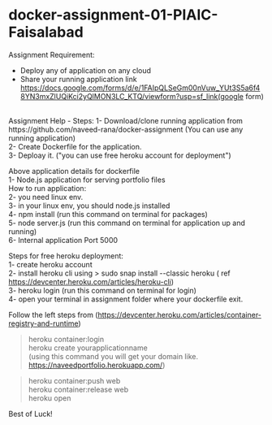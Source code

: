 # docker-assignment-01-PIAIC-Faisalabad

Assignment Requirement:
- Deploy any of application on any cloud
- Share your running application link https://docs.google.com/forms/d/e/1FAIpQLSeGm00nVuw_YUt3S5a6f48YN3mxZlUQiKci2yQlMON3LC_KTQ/viewform?usp=sf_link(google form)
<br/>
Assignment Help - Steps:
1- Download/clone running application from https://github.com/naveed-rana/docker-assignment (You can use any running application)
<br/>
2- Create Dockerfile for the application.<br/>
3- Deploay it. ("you can use free heroku account for deployment")<br/>

Above application details for dockerfile<br/>
1- Node.js application for serving portfolio files<br/>
How to run application:<br/>
2- you need linux env.<br/>
3- in your linux env, you should node.js installed<br/>
4- npm install (run this command on terminal for packages)<br/>
5- node server.js (run this command on terminal for application up and running)<br/>
6- Internal application Port 5000<br/>

Steps for free heroku deployment:<br/>
1- create heroku account<br/>
2- install heroku cli using > sudo snap install --classic heroku ( ref https://devcenter.heroku.com/articles/heroku-cli) <br/>
3- heroku login (run this command on terminal for login)<br/>
4- open your terminal in assignment folder where your dockerfile exit.<br/>

Follow the left steps from (https://devcenter.heroku.com/articles/container-registry-and-runtime)<br/>
>heroku container:login<br/>
>heroku create yourapplicationname<br/>
(using this command you will get your domain like. https://naveedportfolio.herokuapp.com/)<br/>

>heroku container:push web<br/>
>heroku container:release web<br/>
>heroku open<br/>

Best of Luck! 
